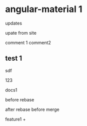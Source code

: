 # angular-material 1

updates

upate from site

comment 1
comment2

## test 1

sdf


123

docs1

before rebase

after rebase before merge

feature1 +